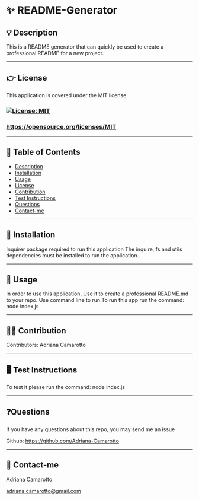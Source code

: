 
# ✨ README-Generator

## 💡 Description
This is a README generator that can quickly be used to create a professional README for a new project.  

---

## 👉 License

This application is covered under the MIT license. 


###  [![License: MIT](https://img.shields.io/badge/License-MIT-yellow.svg)](https://opensource.org/licenses/MIT) 

###  https://opensource.org/licenses/MIT

---

## 🔎 Table of Contents
- [Description](#description)
- [Installation](#installation)
- [Usage](#usage)
- [License](#license)
- [Contribution](#contribution)
- [Test Instructions](#testInstructions)
- [Questions](#questions)
- [Contact-me](#Contact)

---

## 📌 Installation 
Inquirer package required to run this application
The inquire, fs and utils dependencies must be installed to run the application.


---

## 📌 Usage
In order to use this application, Use it to create a professional README.md to your repo. Use command line to run To run this app run the command: node index.js

---

## 🙌🏻 Contribution
Contributors: Adriana Camarotto

---

## 🖥️ Test Instructions
To test it please run the command: node index.js

---

## ❓Questions
If  you have any questions about this repo, you may send me an issue 

Github: https://github.com/Adriana-Camarotto 


---

## 📧 Contact-me
Adriana Camarotto 

adriana.camarotto@gmail.com
